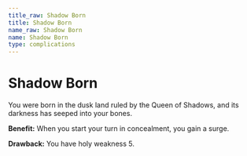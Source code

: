 ```yaml
---
title_raw: Shadow Born
title: Shadow Born
name_raw: Shadow Born
name: Shadow Born
type: complications
---
```


# Shadow Born

You were born in the dusk land ruled by the Queen of Shadows, and its darkness has seeped into your bones.

**Benefit:** When you start your turn in concealment, you gain a surge.

**Drawback:** You have holy weakness 5.
